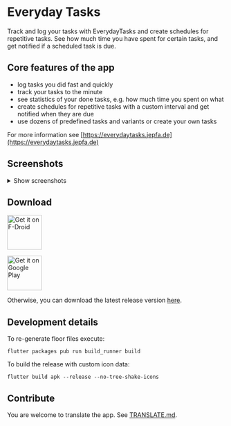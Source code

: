 # Everyday Tasks

Track and log your tasks with EverydayTasks and create schedules for repetitive tasks. See how much time you have spent for certain tasks, and get notified if a scheduled task is due.

## Core features of the app

- log tasks you did fast and quickly
- track your tasks to the minute
- see statistics of your done tasks, e.g. how much time you spent on what
- create schedules for repetitive tasks with a custom interval and get notified when they are due 
- use dozens of predefined tasks and variants or create your own tasks 


For more information see [https://everydaytasks.jepfa.de](https://everydaytasks.jepfa.de)

## Screenshots
<details>
<summary>Show screenshots</summary>

![](metadata/en-US/images/phoneScreenshots/1.png)
![](metadata/en-US/images/phoneScreenshots/3.png)
![](metadata/en-US/images/phoneScreenshots/4.png)
![](metadata/en-US/images/phoneScreenshots/5.png)

Dark theme:
![](metadata/en-US/images/phoneScreenshots/a.png)
![](metadata/en-US/images/phoneScreenshots/b.png)
![](metadata/en-US/images/phoneScreenshots/c.png)
![](metadata/en-US/images/phoneScreenshots/d.png)

</details>

## Download

[<img src="https://fdroid.gitlab.io/artwork/badge/get-it-on.png"
     alt="Get it on F-Droid"
     height="80">](https://f-droid.org/packages/de.jepfa.personaltasklogger/)


[<img src="https://play.google.com/intl/en_us/badges/static/images/badges/en_badge_web_generic.png"
alt="Get it on Google Play"
height="80">](https://play.google.com/store/apps/details?id=de.jepfa.personaltasklogger)

Otherwise, you can download the latest release version [here](https://everydaytasks.jepfa.de/download/).

## Development details

To re-generate floor files execute:

	flutter packages pub run build_runner build

To build the release with custom icon data:

    flutter build apk --release --no-tree-shake-icons

## Contribute
You are welcome to translate the app. See [TRANSLATE.md](TRANSLATE.md).
